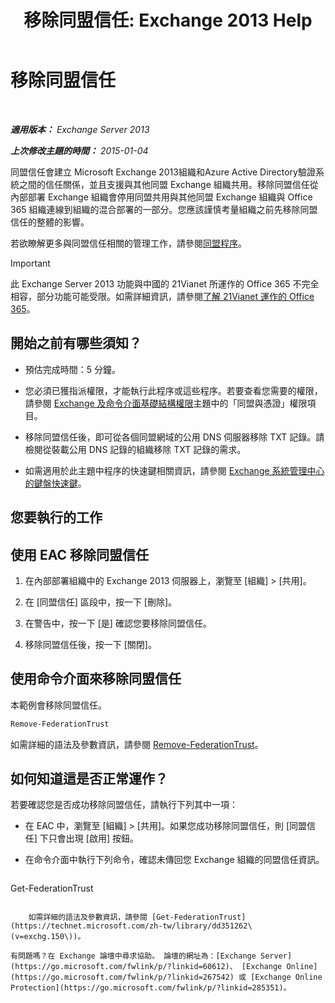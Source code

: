 ﻿---
title: '移除同盟信任: Exchange 2013 Help'
TOCTitle: 移除同盟信任
ms:assetid: dc4d126d-b567-470d-a5d0-e1402bf8f369
ms:mtpsurl: https://technet.microsoft.com/zh-tw/library/JJ657500(v=EXCHG.150)
ms:contentKeyID: 50474391
ms.date: 05/21/2018
mtps_version: v=EXCHG.150
ms.translationtype: MT
---

# 移除同盟信任

 

_**適用版本：** Exchange Server 2013_

_**上次修改主題的時間：** 2015-01-04_

同盟信任會建立 Microsoft Exchange 2013組織和Azure Active Directory驗證系統之間的信任關係，並且支援與其他同盟 Exchange 組織共用。移除同盟信任從內部部署 Exchange 組織會停用同盟共用與其他同盟 Exchange 組織與 Office 365 組織連線到組織的混合部署的一部分。您應該謹慎考量組織之前先移除同盟信任的整體的影響。

若欲瞭解更多與同盟信任相關的管理工作，請參閱[同盟程序](federation-procedures-exchange-2013-help.md)。


> [!IMPORTANT]  
> 此 Exchange Server 2013 功能與中國的 21Vianet 所運作的 Office 365 不完全相容，部分功能可能受限。如需詳細資訊，請參閱<a href="https://go.microsoft.com/fwlink/?linkid=313640">了解 21Vianet 運作的 Office 365</a>。




## 開始之前有哪些須知？

  - 預估完成時間：5 分鐘。

  - 您必須已獲指派權限，才能執行此程序或這些程序。若要查看您需要的權限，請參閱 [Exchange 及命令介面基礎結構權限](exchange-and-shell-infrastructure-permissions-exchange-2013-help.md)主題中的「同盟與憑證」權限項目。

  - 移除同盟信任後，即可從各個同盟網域的公用 DNS 伺服器移除 TXT 記錄。請檢閱從裝載公用 DNS 記錄的組織移除 TXT 記錄的需求。

  - 如需適用於此主題中程序的快速鍵相關資訊，請參閱 [Exchange 系統管理中心的鍵盤快速鍵](keyboard-shortcuts-in-the-exchange-admin-center-exchange-online-protection-help.md)。

## 您要執行的工作

## 使用 EAC 移除同盟信任

1.  在內部部署組織中的 Exchange 2013 伺服器上，瀏覽至 \[組織\] \> \[共用\]。

2.  在 \[同盟信任\] 區段中，按一下 \[刪除\]。

3.  在警告中，按一下 \[是\] 確認您要移除同盟信任。

4.  移除同盟信任後，按一下 \[關閉\]。

## 使用命令介面來移除同盟信任

本範例會移除同盟信任。

```powershell
Remove-FederationTrust
```

如需詳細的語法及參數資訊，請參閱 [Remove-FederationTrust](https://technet.microsoft.com/zh-tw/library/dd351153\(v=exchg.150\))。

## 如何知道這是否正常運作？

若要確認您是否成功移除同盟信任，請執行下列其中一項：

  - 在 EAC 中，瀏覽至 \[組織\] \> \[共用\]。如果您成功移除同盟信任，則 \[同盟信任\] 下只會出現 \[啟用\] 按鈕。

  - 在命令介面中執行下列命令，確認未傳回您 Exchange 組織的同盟信任資訊。
    
    ```powershell
Get-FederationTrust
```
    
    如需詳細的語法及參數資訊，請參閱 [Get-FederationTrust](https://technet.microsoft.com/zh-tw/library/dd351262\(v=exchg.150\))。

有問題嗎？在 Exchange 論壇中尋求協助。 論壇的網址為：[Exchange Server](https://go.microsoft.com/fwlink/p/?linkid=60612)、 [Exchange Online](https://go.microsoft.com/fwlink/p/?linkid=267542) 或 [Exchange Online Protection](https://go.microsoft.com/fwlink/p/?linkid=285351)。

